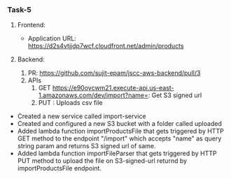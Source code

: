 ### Task-5

1. Frontend:
    - Application URL: https://d2s4vtjjdp7wcf.cloudfront.net/admin/products

2. Backend:
    1. PR: https://github.com/sujit-epam/jscc-aws-backend/pull/3
    2. APIs
        1. GET https://e90oycwm21.execute-api.us-east-1.amazonaws.com/dev/import?name=<file-name>: Get S3 signed url
        2. PUT <S3-signed-url>: Uploads csv file


- Created a new service called import-service
- Created and configured a new S3 bucket with a folder called uploaded
- Added lambda function importProductsFile that gets triggered by HTTP GET method to the endpoint "/import" which accepts "name" as query string param and returns S3 signed url of same.
- Added lambda function importFileParser that gets triggered by HTTP PUT method to upload the file on S3-signed-url returnd by importProductsFile endpoint.

